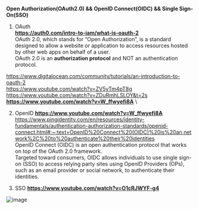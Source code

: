 __Open Authorization(OAuth2.0) && OpenID Connect(OIDC) && Single Sign-On(SSO)__

1. OAuth\
__https://auth0.com/intro-to-iam/what-is-oauth-2__ \
OAuth 2.0, which stands for “Open Authorization”, is a standard designed to allow a website or application to access resources hosted by other web apps on behalf of a user.\
OAuth 2.0 is an __authorization protocol__ and NOT an authentication protocol.

https://www.digitalocean.com/community/tutorials/an-introduction-to-oauth-2 \
https://www.youtube.com/watch?v=ZV5yTm4pT8g \
https://www.youtube.com/watch?v=ZDuRmhLSLOY&t=2s \
__https://www.youtube.com/watch?v=W_ffwyefi8A__ \

2. OpenID
__https://www.youtube.com/watch?v=W_ffwyefi8A__ \
https://www.pingidentity.com/en/resources/identity-fundamentals/authentication-authorization-standards/openid-connect.html#:~:text=OpenID%20Connect%20(OIDC)%20is%20an,network%2C%20to%20authenticate%20their%20identities \
OpenID Connect (OIDC) is an open authentication protocol that works on top of the OAuth 2.0 framework.\
Targeted toward consumers, OIDC allows individuals to use single sign-on (SSO) to access relying party sites using OpenID Providers (OPs),\
such as an email provider or social network, to authenticate their identities.

3. SSO
__https://www.youtube.com/watch?v=O1cRJWYF-g4__

![image](https://github.com/VIK2395/JWT_auth/assets/50545334/91bb6caf-e6f3-43c3-9729-482adfc94cf1)
